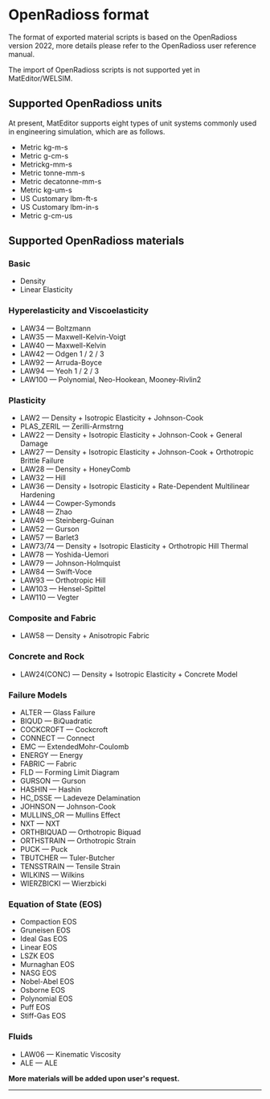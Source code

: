 # OpenRadioss format

The format of exported material scripts is based on the OpenRadioss version 2022, more details please refer to the OpenRadioss user reference manual.

The import of OpenRadioss scripts is not supported yet in MatEditor/WELSIM.


## Supported OpenRadioss units

At present, MatEditor supports eight types of unit systems commonly used in engineering simulation, which are as follows.

* Metric kg-m-s
* Metric g-cm-s
* Metrickg-mm-s
* Metric tonne-mm-s
* Metric decatonne-mm-s
* Metric kg-um-s
* US Customary lbm-ft-s
* US Customary lbm-in-s
* Metric g-cm-us


## Supported OpenRadioss materials

### Basic
* Density
* Linear Elasticity

### Hyperelasticity and Viscoelasticity
* LAW34 — Boltzmann
* LAW35 — Maxwell-Kelvin-Voigt
* LAW40 — Maxwell-Kelvin
* LAW42 — Odgen 1 / 2 / 3
* LAW92 — Arruda-Boyce
* LAW94 — Yeoh 1 / 2 / 3
* LAW100 — Polynomial, Neo-Hookean, Mooney-Rivlin2

### Plasticity
* LAW2 — Density + Isotropic Elasticity + Johnson-Cook
* PLAS_ZERIL — Zerilli-Armstrng
* LAW22 — Density + Isotropic Elasticity + Johnson-Cook + General Damage
* LAW27 — Density + Isotropic Elasticity + Johnson-Cook + Orthotropic Brittle Failure
* LAW28 — Density + HoneyComb
* LAW32 — Hill
* LAW36 — Density + Isotropic Elasticity + Rate-Dependent Multilinear Hardening
* LAW44 — Cowper-Symonds
* LAW48 — Zhao
* LAW49 — Steinberg-Guinan
* LAW52 — Gurson
* LAW57 — Barlet3
* LAW73/74 — Density + Isotropic Elasticity + Orthotropic Hill Thermal
* LAW78 — Yoshida-Uemori
* LAW79 — Johnson-Holmquist
* LAW84 — Swift-Voce
* LAW93 — Orthotropic Hill
* LAW103 — Hensel-Spittel
* LAW110 — Vegter

### Composite and Fabric
* LAW58 — Density + Anisotropic Fabric


### Concrete and Rock
* LAW24(CONC) — Density + Isotropic Elasticity + Concrete Model


### Failure Models
* ALTER — Glass Failure
* BIQUD — BiQuadratic
* COCKCROFT — Cockcroft
* CONNECT — Connect
* EMC — ExtendedMohr-Coulomb
* ENERGY — Energy
* FABRIC — Fabric
* FLD — Forming Limit Diagram
* GURSON — Gurson
* HASHIN — Hashin
* HC_DSSE — Ladeveze Delamination
* JOHNSON — Johnson-Cook
* MULLINS_OR — Mullins Effect
* NXT — NXT
* ORTHBIQUAD — Orthotropic Biquad
* ORTHSTRAIN — Orthotropic Strain
* PUCK — Puck
* TBUTCHER — Tuler-Butcher
* TENSSTRAIN — Tensile Strain
* WILKINS — Wilkins
* WIERZBICKI — Wierzbicki

### Equation of State (EOS)
* Compaction EOS
* Gruneisen EOS
* Ideal Gas EOS
* Linear EOS
* LSZK EOS
* Murnaghan EOS
* NASG EOS
* Nobel-Abel EOS
* Osborne EOS
* Polynomial EOS
* Puff EOS
* Stiff-Gas EOS

### Fluids
* LAW06 — Kinematic Viscosity
* ALE — ALE


**More materials will be added upon user's request.**

---

